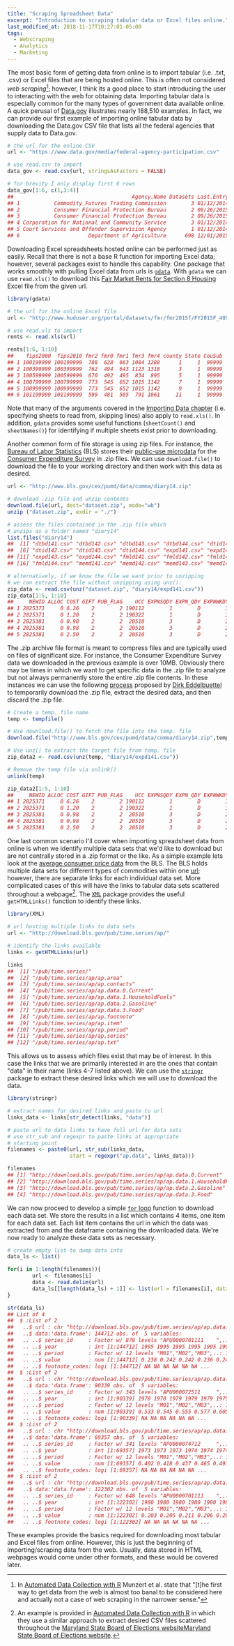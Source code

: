 ```yaml
---
title: "Scraping Spreadsheet Data"
excerpt: "Introduction to scraping tabular data or Excel files online."
last_modified_at: 2018-11-17T10:27:01-05:00
tags: 
  - Webscraping
  - Analytics
  - Marketing
---
```


The most basic form of getting data from online is to import tabular (i.e. .txt, .csv) or Excel files that are being hosted online. This is often not considered *web scraping*[^fn_scrap1]; however, I think its a good place to start introducing the user to interacting with the web for obtaining data. Importing tabular data is especially common for the many types of government data available online.  A quick perusal of [Data.gov](https://www.data.gov/) illustrates nearly 188,510 examples. In fact, we can provide our first example of importing online tabular data by downloading the Data.gov CSV file that lists all the federal agencies that supply data to Data.gov. 


```r
# the url for the online CSV
url <- "https://www.data.gov/media/federal-agency-participation.csv"

# use read.csv to import
data_gov <- read.csv(url, stringsAsFactors = FALSE)

# for brevity I only display first 6 rows
data_gov[1:6, c(1,3:4)]
##                                      Agency.Name Datasets Last.Entry
## 1           Commodity Futures Trading Commission        3 01/12/2014
## 2           Consumer Financial Protection Bureau        2 09/26/2015
## 3           Consumer Financial Protection Bureau        2 09/26/2015
## 4 Corporation for National and Community Service        3 01/12/2014
## 5 Court Services and Offender Supervision Agency        1 01/12/2014
## 6                      Department of Agriculture      698 12/01/2015
```

Downloading Excel spreadsheets hosted online can be performed just as easily.  Recall that there is not a base R function for importing Excel data; however, several packages exist to handle this capability.  One package that works smoothly with pulling Excel data from urls is [`gdata`](https://cran.r-project.org/web/packages/gdata/index.html).  With `gdata` we can use `read.xls()` to download this [Fair Market Rents for Section 8 Housing](http://catalog.data.gov/dataset/fair-market-rents-for-the-section-8-housing-assistance-payments-program) Excel file from the given url. 


```r
library(gdata)

# the url for the online Excel file
url <- "http://www.huduser.org/portal/datasets/fmr/fmr2015f/FY2015F_4050_Final.xls"

# use read.xls to import
rents <- read.xls(url)

rents[1:6, 1:10]
##    fips2000  fips2010 fmr2 fmr0 fmr1 fmr3 fmr4 county State CouSub
## 1 100199999 100199999  788  628  663 1084 1288      1     1  99999
## 2 100399999 100399999  762  494  643 1123 1318      3     1  99999
## 3 100599999 100599999  670  492  495  834  895      5     1  99999
## 4 100799999 100799999  773  545  652 1015 1142      7     1  99999
## 5 100999999 100999999  773  545  652 1015 1142      9     1  99999
## 6 101199999 101199999  599  481  505  791 1061     11     1  99999
```

Note that many of the arguments covered in the [Importing Data chapter](http://uc-r.github.io/import_excel_files) (i.e. specifying sheets to read from, skipping lines) also apply to `read.xls()`. In addition, `gdata` provides some useful functions (`sheetCount()` and `sheetNames()`) for identifying if multiple sheets exist prior to downloading.

Another common form of file storage is using zip files.  For instance, the [Bureau of Labor Statistics](http://www.bls.gov/home.htm) (BLS) stores their [public-use microdata](http://www.bls.gov/cex/pumdhome.htm) for the [Consumer Expenditure Survey](http://www.bls.gov/cex/home.htm) in .zip files.  We can use `download.file()` to download the file to your working directory and then work with this data as desired.


```r
url <- "http://www.bls.gov/cex/pumd/data/comma/diary14.zip"

# download .zip file and unzip contents
download.file(url, dest="dataset.zip", mode="wb") 
unzip ("dataset.zip", exdir = "./")

# assess the files contained in the .zip file which
# unzips as a folder named "diary14"
list.files("diary14")
##  [1] "dtbd141.csv" "dtbd142.csv" "dtbd143.csv" "dtbd144.csv" "dtid141.csv"
##  [6] "dtid142.csv" "dtid143.csv" "dtid144.csv" "expd141.csv" "expd142.csv"
## [11] "expd143.csv" "expd144.csv" "fmld141.csv" "fmld142.csv" "fmld143.csv"
## [16] "fmld144.csv" "memd141.csv" "memd142.csv" "memd143.csv" "memd144.csv"

# alternatively, if we know the file we want prior to unzipping
# we can extract the file without unzipping using unz():
zip_data <- read.csv(unz("dataset.zip", "diary14/expd141.csv"))
zip_data[1:5, 1:10]
##     NEWID ALLOC COST GIFT PUB_FLAG    UCC EXPNSQDY EXPN_QDY EXPNWKDY   EXPN_KDY
## 1 2825371     0 6.26    2        2 190112        1        D        3        D
## 2 2825371     0 1.20    2        2 190322        1        D        3        D
## 3 2825381     0 0.98    2        2  20510        3        D        2        D
## 4 2825381     0 0.98    2        2  20510        3        D        2        D
## 5 2825381     0 2.50    2        2  20510        3        D        2        D

```

The .zip archive file format is meant to compress files and are typically used on files of significant size.  For instance, the Consumer Expenditure Survey data we downloaded in the previous example is over 10MB.  Obviously there may be times in which we want to get specific data in the .zip file to analyze but not always permanently store the entire .zip file contents. In these instances we can use the following [process](http://stackoverflow.com/questions/3053833/using-r-to-download-zipped-data-file-extract-and-import-data) proposed by [Dirk Eddelbuettel](https://twitter.com/eddelbuettel) to temporarily download the .zip file, extract the desired data, and then discard the .zip file.


```r
# Create a temp. file name
temp <- tempfile()

# Use download.file() to fetch the file into the temp. file
download.file("http://www.bls.gov/cex/pumd/data/comma/diary14.zip",temp)

# Use unz() to extract the target file from temp. file
zip_data2 <- read.csv(unz(temp, "diary14/expd141.csv"))

# Remove the temp file via unlink()
unlink(temp)

zip_data2[1:5, 1:10]
##     NEWID ALLOC COST GIFT PUB_FLAG    UCC EXPNSQDY EXPN_QDY EXPNWKDY   EXPN_KDY
## 1 2825371     0 6.26    2        2 190112        1        D        3        D
## 2 2825371     0 1.20    2        2 190322        1        D        3        D
## 3 2825381     0 0.98    2        2  20510        3        D        2        D
## 4 2825381     0 0.98    2        2  20510        3        D        2        D
## 5 2825381     0 2.50    2        2  20510        3        D        2        D
```

One last common scenario I'll cover when importing spreadsheet data from online is when we identify multiple data sets that we'd like to download but are not centrally stored in a .zip format or the like. As a simple example lets look at the [average consumer price data](http://www.bls.gov/data/#prices) from the BLS. The BLS holds multiple data sets for different types of commodities within one [url](http://download.bls.gov/pub/time.series/ap/); however, there are separate links for each individual data set.  More complicated cases of this will have the links to tabular data sets scattered throughout a webpage[^fn_scrap2]. The [`XML`](https://cran.r-project.org/web/packages/XML/index.html) package provides the useful `getHTMLLinks()` function to identify these links.


```r
library(XML)

# url hosting multiple links to data sets
url <- "http://download.bls.gov/pub/time.series/ap/"

# identify the links available
links <- getHTMLLinks(url)

links
##  [1] "/pub/time.series/"                           
##  [2] "/pub/time.series/ap/ap.area"                 
##  [3] "/pub/time.series/ap/ap.contacts"             
##  [4] "/pub/time.series/ap/ap.data.0.Current"       
##  [5] "/pub/time.series/ap/ap.data.1.HouseholdFuels"
##  [6] "/pub/time.series/ap/ap.data.2.Gasoline"      
##  [7] "/pub/time.series/ap/ap.data.3.Food"          
##  [8] "/pub/time.series/ap/ap.footnote"             
##  [9] "/pub/time.series/ap/ap.item"                 
## [10] "/pub/time.series/ap/ap.period"               
## [11] "/pub/time.series/ap/ap.series"               
## [12] "/pub/time.series/ap/ap.txt"
```

This allows us to assess which files exist that may be of interest.  In this case the links that we are primarily interested in are the ones that contain "data" in their name (links 4-7 listed above).  We can use the [`stringr`](https://cran.r-project.org/web/packages/stringr/index.html) package to extract these desired links which we will use to download the data.


```r
library(stringr)

# extract names for desired links and paste to url
links_data <- links[str_detect(links, "data")]

# paste url to data links to have full url for data sets
# use str_sub and regexpr to paste links at appropriate 
# starting point
filenames <- paste0(url, str_sub(links_data, 
                    start = regexpr("ap.data", links_data)))

filenames
## [1] "http://download.bls.gov/pub/time.series/ap/ap.data.0.Current"       
## [2] "http://download.bls.gov/pub/time.series/ap/ap.data.1.HouseholdFuels"
## [3] "http://download.bls.gov/pub/time.series/ap/ap.data.2.Gasoline"      
## [4] "http://download.bls.gov/pub/time.series/ap/ap.data.3.Food"
```

We can now proceed to develop a simple [`for` loop](http://uc-r.github.io/for_loop) function to download each data set. We store the results in a list which contains 4 items, one item for each data set.  Each list item contains the url in which the data was extracted from and the dataframe containing the downloaded data.  We're now ready to analyze these data sets as necessary. 


```r
# create empty list to dump data into
data_ls <- list()

for(i in 1:length(filenames)){
        url <- filenames[i]
        data <- read.delim(url)
        data_ls[[length(data_ls) + 1]] <- list(url = filenames[i], data = data)
}

str(data_ls)
## List of 4
##  $ :List of 2
##   ..$ url : chr "http://download.bls.gov/pub/time.series/ap/ap.data.0.Current"
##   ..$ data:'data.frame':	144712 obs. of  5 variables:
##   .. ..$ series_id     : Factor w/ 878 levels "APU0000701111    ",..: 1 1 ...
##   .. ..$ year          : int [1:144712] 1995 1995 1995 1995 1995 1995 ...
##   .. ..$ period        : Factor w/ 12 levels "M01","M02","M03",..: 1 2 3 4 ...
##   .. ..$ value         : num [1:144712] 0.238 0.242 0.242 0.236 0.244 ...
##   .. ..$ footnote_codes: logi [1:144712] NA NA NA NA NA NA ...
##  $ :List of 2
##   ..$ url : chr "http://download.bls.gov/pub/time.series/ap/ap.data.1.Hou..."
##   ..$ data:'data.frame':	90339 obs. of  5 variables:
##   .. ..$ series_id     : Factor w/ 343 levels "APU000072511     ",..: 1 1 ...
##   .. ..$ year          : int [1:90339] 1978 1978 1979 1979 1979 1979 1979 ...
##   .. ..$ period        : Factor w/ 12 levels "M01","M02","M03",..: 11 12 ...
##   .. ..$ value         : num [1:90339] 0.533 0.545 0.555 0.577 0.605 0.627 ...
##   .. ..$ footnote_codes: logi [1:90339] NA NA NA NA NA NA ...
##  $ :List of 2
##   ..$ url : chr "http://download.bls.gov/pub/time.series/ap/ap.data.2.Gas..."
##   ..$ data:'data.frame':	69357 obs. of  5 variables:
##   .. ..$ series_id     : Factor w/ 341 levels "APU000074712     ",..: 1 1 ...
##   .. ..$ year          : int [1:69357] 1973 1973 1973 1974 1974 1974 1974 ...
##   .. ..$ period        : Factor w/ 12 levels "M01","M02","M03",..: 10 11 ...
##   .. ..$ value         : num [1:69357] 0.402 0.418 0.437 0.465 0.491 0.528 ...
##   .. ..$ footnote_codes: logi [1:69357] NA NA NA NA NA NA ...
##  $ :List of 2
##   ..$ url : chr "http://download.bls.gov/pub/time.series/ap/ap.data.3.Food"
##   ..$ data:'data.frame':	122302 obs. of  5 variables:
##   .. ..$ series_id     : Factor w/ 648 levels "APU0000701111    ",..: 1 1 ...
##   .. ..$ year          : int [1:122302] 1980 1980 1980 1980 1980 1980 1980 ...
##   .. ..$ period        : Factor w/ 12 levels "M01","M02","M03",..: 1 2 3 4 ...
##   .. ..$ value         : num [1:122302] 0.203 0.205 0.211 0.206 0.207 0.21 ...
##   .. ..$ footnote_codes: logi [1:122302] NA NA NA NA NA NA ...
```

These examples provide the basics required for downloading most tabular and Excel files from online. However, this is just the beginning of importing/scraping data from the web.  Usually, data stored in HTML webpages would come under other formats, and these would be covered later.


[^fn_scrap1]: In [Automated Data Collection with R](http://www.amazon.com/Automated-Data-Collection-Practical-Scraping/dp/111883481X/ref=pd_sim_14_1?ie=UTF8&dpID=51Tm7FHxWBL&dpSrc=sims&preST=_AC_UL160_SR108%2C160_&refRID=1VJ1GQEY0VCPZW7VKANX") Munzert et al. state that "[t]he first way to get data from the web is almost too banal to be considered here and actually not a case of web scraping in the narrower sense."

[^fn_scrap2]: An example is provided in [Automated Data Collection with R](http://www.amazon.com/Automated-Data-Collection-Practical-Scraping/dp/111883481X/ref=pd_sim_14_1?ie=UTF8&dpID=51Tm7FHxWBL&dpSrc=sims&preST=_AC_UL160_SR108%2C160_&refRID=1VJ1GQEY0VCPZW7VKANX") in which they use a similar approach to extract desired CSV files scattered throughout the [Maryland State Board of Elections websiteMaryland State Board of Elections website](http://www.elections.state.md.us/elections/2012/election_data/index.html).
